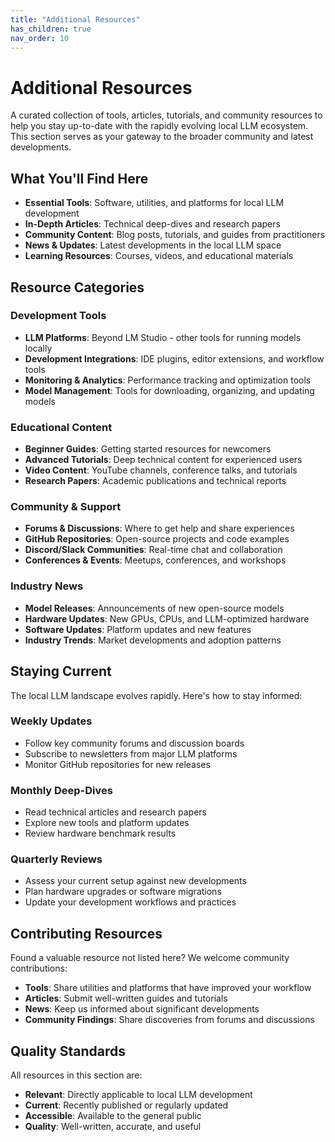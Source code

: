 ```yaml
---
title: "Additional Resources"
has_children: true
nav_order: 10
---
```


# Additional Resources

A curated collection of tools, articles, tutorials, and community resources to help you stay up-to-date with the rapidly evolving local LLM ecosystem. This section serves as your gateway to the broader community and latest developments.

## What You'll Find Here

- **Essential Tools**: Software, utilities, and platforms for local LLM development
- **In-Depth Articles**: Technical deep-dives and research papers
- **Community Content**: Blog posts, tutorials, and guides from practitioners
- **News & Updates**: Latest developments in the local LLM space
- **Learning Resources**: Courses, videos, and educational materials

## Resource Categories

### Development Tools

- **LLM Platforms**: Beyond LM Studio - other tools for running models locally
- **Development Integrations**: IDE plugins, editor extensions, and workflow tools
- **Monitoring & Analytics**: Performance tracking and optimization tools
- **Model Management**: Tools for downloading, organizing, and updating models

### Educational Content

- **Beginner Guides**: Getting started resources for newcomers
- **Advanced Tutorials**: Deep technical content for experienced users
- **Video Content**: YouTube channels, conference talks, and tutorials
- **Research Papers**: Academic publications and technical reports

### Community & Support

- **Forums & Discussions**: Where to get help and share experiences
- **GitHub Repositories**: Open-source projects and code examples
- **Discord/Slack Communities**: Real-time chat and collaboration
- **Conferences & Events**: Meetups, conferences, and workshops

### Industry News

- **Model Releases**: Announcements of new open-source models
- **Hardware Updates**: New GPUs, CPUs, and LLM-optimized hardware
- **Software Updates**: Platform updates and new features
- **Industry Trends**: Market developments and adoption patterns

## Staying Current

The local LLM landscape evolves rapidly. Here's how to stay informed:

### Weekly Updates

- Follow key community forums and discussion boards
- Subscribe to newsletters from major LLM platforms
- Monitor GitHub repositories for new releases

### Monthly Deep-Dives

- Read technical articles and research papers
- Explore new tools and platform updates
- Review hardware benchmark results

### Quarterly Reviews

- Assess your current setup against new developments
- Plan hardware upgrades or software migrations
- Update your development workflows and practices

## Contributing Resources

Found a valuable resource not listed here? We welcome community contributions:

- **Tools**: Share utilities and platforms that have improved your workflow
- **Articles**: Submit well-written guides and tutorials
- **News**: Keep us informed about significant developments
- **Community Findings**: Share discoveries from forums and discussions

## Quality Standards

All resources in this section are:

- **Relevant**: Directly applicable to local LLM development
- **Current**: Recently published or regularly updated
- **Accessible**: Available to the general public
- **Quality**: Well-written, accurate, and useful
